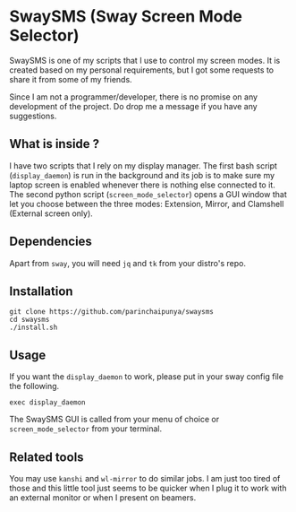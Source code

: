 # SwaySMS (Sway Screen Mode Selector)

SwaySMS is one of my scripts that I use to control my screen modes.
It is created based on my personal requirements, but I got some requests to share it from some of my friends.

Since I am not a programmer/developer, there is no promise on any development of the project.
Do drop me a message if you have any suggestions.

## What is inside ?
I have two scripts that I rely on my display manager.
The first bash script (`display_daemon`) is run in the background and its job is to make sure my laptop screen is enabled whenever there is nothing else connected to it.
The second python script (`screen_mode_selector`) opens a GUI window that let you choose between the three modes: Extension, Mirror, and Clamshell (External screen only).

## Dependencies
Apart from `sway`, you will need `jq` and `tk` from your distro's repo.

## Installation
```
git clone https://github.com/parinchaipunya/swaysms
cd swaysms
./install.sh
```

## Usage
If you want the `display_daemon` to work, please put in your sway config file the following.
```
exec display_daemon
```
The SwaySMS GUI is called from your menu of choice or `screen_mode_selector` from your terminal.

## Related tools
You may use `kanshi` and `wl-mirror` to do similar jobs.
I am just too tired of those and this little tool just seems to be quicker when I plug it to work with an external monitor or when I present on beamers.
